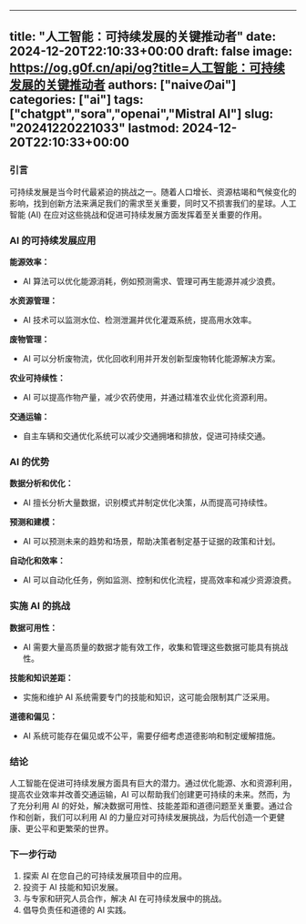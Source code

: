 
---
title: "人工智能：可持续发展的关键推动者"
date: 2024-12-20T22:10:33+00:00
draft: false
image: https://og.g0f.cn/api/og?title=人工智能：可持续发展的关键推动者
authors: ["naiveのai"]
categories: ["ai"]
tags: ["chatgpt","sora","openai","Mistral AI"]
slug: "20241220221033"
lastmod: 2024-12-20T22:10:33+00:00
---
### 引言

可持续发展是当今时代最紧迫的挑战之一。随着人口增长、资源枯竭和气候变化的影响，找到创新方法来满足我们的需求至关重要，同时又不损害我们的星球。人工智能 (AI) 在应对这些挑战和促进可持续发展方面发挥着至关重要的作用。

### AI 的可持续发展应用

**能源效率：**
- AI 算法可以优化能源消耗，例如预测需求、管理可再生能源并减少浪费。

**水资源管理：**
- AI 技术可以监测水位、检测泄漏并优化灌溉系统，提高用水效率。

**废物管理：**
- AI 可以分析废物流，优化回收利用并开发创新型废物转化能源解决方案。

**农业可持续性：**
- AI 可以提高作物产量，减少农药使用，并通过精准农业优化资源利用。

**交通运输：**
- 自主车辆和交通优化系统可以减少交通拥堵和排放，促进可持续交通。

### AI 的优势

**数据分析和优化：**
- AI 擅长分析大量数据，识别模式并制定优化决策，从而提高可持续性。

**预测和建模：**
- AI 可以预测未来的趋势和场景，帮助决策者制定基于证据的政策和计划。

**自动化和效率：**
- AI 可以自动化任务，例如监测、控制和优化流程，提高效率和减少资源浪费。

### 实施 AI 的挑战

**数据可用性：**
- AI 需要大量高质量的数据才能有效工作，收集和管理这些数据可能具有挑战性。

**技能和知识差距：**
- 实施和维护 AI 系统需要专门的技能和知识，这可能会限制其广泛采用。

**道德和偏见：**
- AI 系统可能存在偏见或不公平，需要仔细考虑道德影响和制定缓解措施。

### 结论

人工智能在促进可持续发展方面具有巨大的潜力。通过优化能源、水和资源利用，提高农业效率并改善交通运输，AI 可以帮助我们创建更可持续的未来。然而，为了充分利用 AI 的好处，解决数据可用性、技能差距和道德问题至关重要。通过合作和创新，我们可以利用 AI 的力量应对可持续发展挑战，为后代创造一个更健康、更公平和更繁荣的世界。

### 下一步行动

1. 探索 AI 在您自己的可持续发展项目中的应用。
2. 投资于 AI 技能和知识发展。
3. 与专家和研究人员合作，解决 AI 在可持续发展中的挑战。
4. 倡导负责任和道德的 AI 实践。